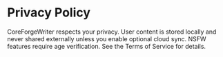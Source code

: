 # Privacy Policy

CoreForgeWriter respects your privacy. User content is stored locally and never shared externally unless you enable optional cloud sync. NSFW features require age verification. See the Terms of Service for details.
